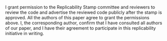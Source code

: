 I grant permission to the Replicability Stamp committee and reviewers to review the code and advertise the reviewed code publicly after the stamp is approved. All the authors of this paper agree to grant the permissions above. I, the corresponding author, confirm that I have consulted all authors of our paper, and I have their agreement to participate in this replicability initiative in writing.